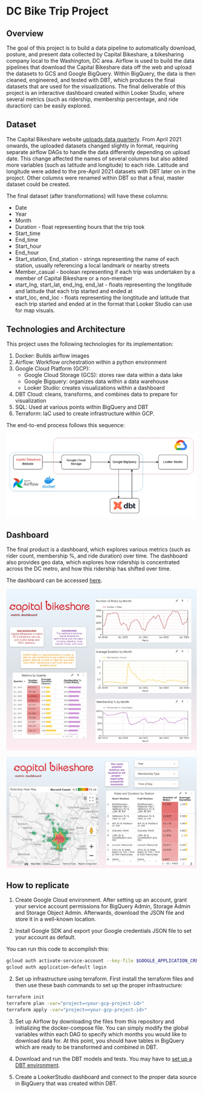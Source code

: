 # DC Bike Trip Project

## Overview

The goal of this project is to build a data pipeline to automatically download, posture, and present data collected by Capital Bikeshare, a bikesharing company local to the Washington, DC area. Airflow is used to build the data pipelines that download the Capital Bikeshare data off the web and upload the datasets to GCS and Google BigQuery. Within BigQuery, the data is then cleaned, engineered, and tested with DBT, which produces the final datasets that are used for the visualizations. The final deliverable of this project is an interactive dashboard created within Looker Studio, where several metrics (such as ridership, membership percentage, and ride duraction) can be easily explored.

## Dataset

The Capital Bikeshare website [uploads data quarterly](https://s3.amazonaws.com/capitalbikeshare-data/index.html). From April 2021 onwards, the uploaded datasets changed slightly in format, requiring separate airflow DAGs to handle the data differently depending on upload date. This change affected the names of several columns but also added more variables (such as latitude and longitude) to each ride. Latitude and longitude were added to the pre-April 2021 datasets with DBT later on in the project. Other columns were renamed within DBT so that a final, master dataset could be created. 

The final dataset (after transformations) will have these columns:

* Date
* Year
* Month
* Duration - float representing hours that the trip took
* Start_time
* End_time
* Start_hour
* End_hour
* Start_station, End_station - strings representing the name of each station, usually referencing a local landmark or nearby streets
* Member_casual - boolean representing if each trip was undertaken by a member of Capital Bikeshare or a non-member
* start_lng, start_lat, end_lng, end_lat - floats representing the longtitude and latitude that each trip started and ended at
* start_loc, end_loc - floats representing the longtitude and latitude that each trip started and ended at in the format that Looker Studio can use for map visuals.

## Technologies and Architecture

This project uses the following technologies for its implementation:

1. Docker: Builds airflow images
2. Airflow: Workflow orchestration within a python environment
3. Google Cloud Platform (GCP):
    - Google Cloud Storage (GCS): stores raw data within a data lake
    - Google Bigquery: organizes data within a data warehouse
    - Looker Studio: creates visualizations within a dashboard
4. DBT Cloud: cleans, transforms, and combines data to prepare for visualization
5. SQL: Used at various points within BigQuery and DBT
6. Terraform: IaC used to create infrastructure within GCP.

The end-to-end process follows this sequence:

![Dashboard](images/Diagram.jpg)

## Dashboard

The final product is a dashboard, which explores various metrics (such as rider count, membership %, and ride duration) over time. The dashboard also provides geo data, which explores how ridership is concentrated across the DC metro, and how this ridership has shifted over time. 

The dashboard can be accessed [here](https://lookerstudio.google.com/reporting/6a255a13-aef9-4e6a-824d-4020e220c9e0).

![Dashboard](images/Dashboard_1.jpg)

![Dashboard](images/Dashboard_2.jpg)

## How to replicate

1. Create Google Cloud environment. After setting up an account, grant your service account permissions for BigQuery Admin, Storage Admin and Storage Object Admin. Afterwards, download the JSON file and store it in a well-known location.

2. Install Google SDK and export your Google credentials JSON file to set your account as default.

You can run this code to accomplish this:

```bash
gcloud auth activate-service-account --key-file $GOOGLE_APPLICATION_CREDENTIALS
gcloud auth application-default login
```

2. Set up infrastructure using terraform. First install the terraform files and then use these bash commands to set up the proper infrastructure:

```bash
terraform init
terraform plan -var="project=<your-gcp-project-id>"
terraform apply -var="project=<your-gcp-project-id>"
```

3. Set up Airflow by downloading the files from this repository and initializing the docker-compose file. You can simply modify the global variables within each DAG to specify which months you would like to download data for. At this point, you should have tables in BigQuery which are ready to be transformed and combined in DBT. 

4. Download and run the DBT models and tests. You may have to [set up a DBT environment](https://docs.getdbt.com/docs/collaborate/environments/environments-in-dbt). 

5. Create a LookerStudio dashboard and connect to the proper data source in BigQuery that was created within DBT. 
